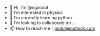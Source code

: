 - 👋 Hi, I’m @ngaodut
- 👀 I’m interested in physics
- 🌱 I’m currently learning python
- 💞️ I’m looking to collaborate on ...
- 📫 How to reach me：gndut@outlook.com

<!---
ngaodut/ngaodut is a ✨ special ✨ repository because its `README.md` (this file) appears on your GitHub profile.
You can click the Preview link to take a look at your changes.
--->
